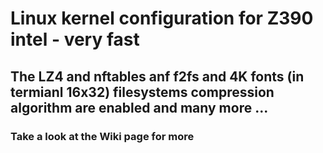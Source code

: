 <h1>Linux kernel configuration for Z390 intel - very fast</h1>
<h2>The LZ4 and nftables anf f2fs and 4K fonts (in termianl 16x32) filesystems compression algorithm are enabled and many more ...</h2>
<h3>Take a look at the Wiki page for more</h3>

